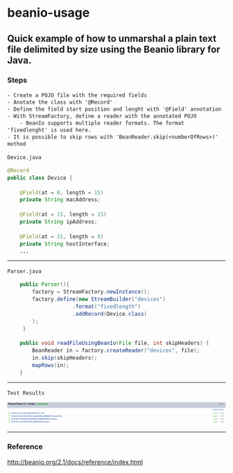 # beanio-usage
## Quick example of how to unmarshal a plain text file delimited by size using the Beanio library for Java.
### Steps
    - Create a POJO file with the required fields
    - Anotate the class with '@Record'
    - Define the field start position and lenght with '@Field' annotation
    - With StreamFactory, define a reader with the annotated POJO
        - BeanIo supports multiple reader formats. The format 'fixedlenght' is used here.
    - It is possible to skip rows with 'BeanReader.skip(<numberOfRows>)' method

`Device.java`
```java
@Record
public class Device {

    @Field(at = 0, length = 15)
    private String macAddress;

    @Field(at = 15, length = 15)
    private String ipAddress;

    @Field(at = 31, length = 9)
    private String hostInterface;
    ...
```
___
`Parser.java`
```java
    public Parser(){
        factory = StreamFactory.newInstance();
        factory.define(new StreamBuilder("devices")
                     .format("fixedlength")
                     .addRecord(Device.class)
        );
     }

    public void readFileUsingBeanIo(File file, int skipHeaders) {
        BeanReader in = factory.createReader("devices", file);
        in.skip(skipHeaders);
        mapRows(in);
    }
```
___
`Test Results`

![Results](test-results.png)
___
### Reference
http://beanio.org/2.1/docs/reference/index.html

